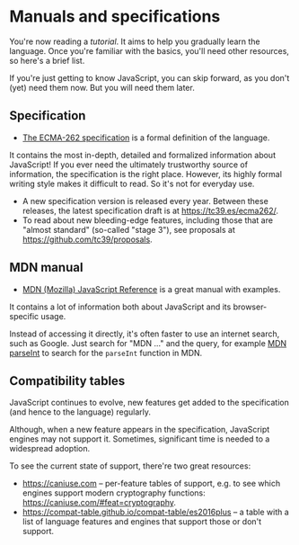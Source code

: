 
# Manuals and specifications

You're now reading a *tutorial*. It aims to help you gradually learn the language. Once you're familiar with the basics, you'll need other resources, so here's a brief list.

If you're just getting to know JavaScript, you can skip forward, as you don't (yet) need them now. But you will need them later.

## Specification

- [The ECMA-262 specification](https://www.ecma-international.org/publications/standards/Ecma-262.htm) is a formal definition of the language.

It contains the most in-depth, detailed and formalized information about JavaScript! If you ever need the ultimately trustworthy source of information, the specification is the right place. However, its highly formal writing style makes it difficult to read. So it's not for everyday use.

- A new specification version is released every year. Between these releases, the latest specification draft is at <https://tc39.es/ecma262/>.
- To read about new bleeding-edge features, including those that are "almost standard" (so-called "stage 3"), see proposals at <https://github.com/tc39/proposals>.

## MDN manual

- [MDN (Mozilla) JavaScript Reference](https://developer.mozilla.org/en-US/docs/Web/JavaScript/Reference) is a great manual with examples.

It contains a lot of information both about JavaScript and its browser-specific usage.

Instead of accessing it directly, it's often faster to use an internet search, such as Google. Just search for "MDN ..." and the query, for example [MDN parseInt](https://google.com/search?q=MDN+parseInt) to search for the `parseInt` function in MDN.

## Compatibility tables

JavaScript continues to evolve, new features get added to the specification (and hence to the language) regularly.

Although, when a new feature appears in the specification, JavaScript engines may not support it. Sometimes, significant time is needed to a widespread adoption.

To see the current state of support, there're two great resources:

- <https://caniuse.com> – per-feature tables of support, e.g. to see which engines support modern cryptography functions: <https://caniuse.com/#feat=cryptography>.
- <https://compat-table.github.io/compat-table/es2016plus> – a table with a list of language features and engines that support those or don't support.
